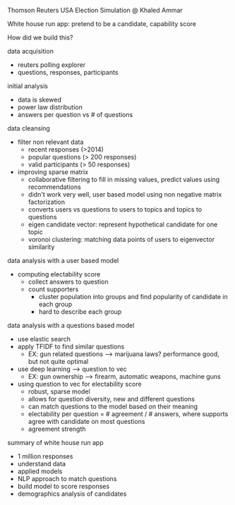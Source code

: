 Thomson Reuters
USA Election Simulation
@ Khaled Ammar

White house run app: pretend to be a candidate, capability score

How did we build this?

data acquisition
- reuters polling explorer
- questions, responses, participants

initial analysis
- data is skewed
- power law distribution
- answers per question vs # of questions

data cleansing
- filter non relevant data
	- recent responses (>2014)
	- popular questions (> 200 responses)
	- valid participants (> 50 responses)
- improving sparse matrix
	- collaborative filtering to fill in missing values, predict values using recommendations
	- didn't work very well, user based model using non negative matrix factorization
	- converts users vs questions to users to topics and topics to questions
	- eigen candidate vector: represent hypothetical candidate for one topic
	- voronoi clustering: matching data points of users to eigenvector similarity

data analysis with a user based model
- computing electability score
	- collect answers to question
	- count supporters
		- cluster population into groups and find popularity of candidate in each group
		- hard to describe each group

data analysis with a questions based model
- use elastic search
- apply TFIDF to find similar questions
	- EX: gun related questions --> marijuana laws? performance good, but not quite optimal
- use deep learning --> question to vec
	- EX: gun ownership --> firearm, automatic weapons, machine guns
- using question to vec for electability score
	- robust, sparse model
	- allows for question diversity, new and different questions
	- can match questions to the model based on their meaning
	- electability per question = # agreement / # answers, where supports agree with candidate on most questions
	- agreement strength

summary of white house run app
- 1 million responses
- understand data
- applied models
- NLP approach to match questions
- build model to score responses
- demographics analysis of candidates